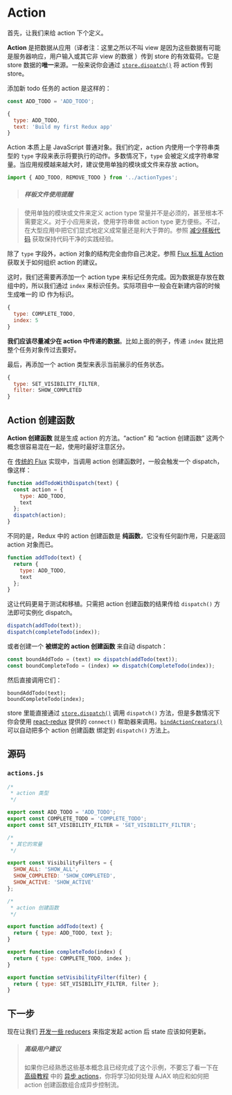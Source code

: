 # Action

首先，让我们来给 action 下个定义。

**Action** 是把数据从应用（译者注：这里之所以不叫 view 是因为这些数据有可能是服务器响应，用户输入或其它非 view 的数据 ）传到 store 的有效载荷。它是 store 数据的**唯一**来源。一般来说你会通过 [`store.dispatch()`](../api/Store.md#dispatch) 将 action 传到 store。

添加新 todo 任务的 action 是这样的：

```js
const ADD_TODO = 'ADD_TODO';
```

```js
{
  type: ADD_TODO,
  text: 'Build my first Redux app'
}
```

Action 本质上是 JavaScript 普通对象。我们约定，action 内使用一个字符串类型的 `type` 字段来表示将要执行的动作。多数情况下，`type` 会被定义成字符串常量。当应用规模越来越大时，建议使用单独的模块或文件来存放 action。

```js
import { ADD_TODO, REMOVE_TODO } from '../actionTypes';
```

>##### 样板文件使用提醒

>使用单独的模块或文件来定义 action type 常量并不是必须的，甚至根本不需要定义。对于小应用来说，使用字符串做 action type 更方便些。不过，在大型应用中把它们显式地定义成常量还是利大于弊的。参照 [减少样板代码](../recipes/ReducingBoilerplate.md) 获取保持代码干净的实践经验。

除了 `type` 字段外，action 对象的结构完全由你自己决定。参照 [Flux 标准 Action](https://github.com/acdlite/flux-standard-action) 获取关于如何组织 action 的建议。

这时，我们还需要再添加一个 action type 来标记任务完成。因为数据是存放在数组中的，所以我们通过 `index` 来标识任务。实际项目中一般会在新建内容的时候生成唯一的 ID 作为标识。

```js
{
  type: COMPLETE_TODO,
  index: 5
}
```

**我们应该尽量减少在 action 中传递的数据**。比如上面的例子，传递 `index` 就比把整个任务对象传过去要好。

最后，再添加一个 action 类型来表示当前展示的任务状态。

```js
{
  type: SET_VISIBILITY_FILTER,
  filter: SHOW_COMPLETED
}
```

## Action 创建函数

**Action 创建函数** 就是生成 action 的方法。“action” 和 “action 创建函数” 这两个概念很容易混在一起，使用时最好注意区分。

在 [传统的 Flux](http://facebook.github.io/flux) 实现中，当调用 action 创建函数时，一般会触发一个 dispatch，像这样：

```js
function addTodoWithDispatch(text) {
  const action = {
    type: ADD_TODO,
    text
  };
  dispatch(action);
}
```

不同的是，Redux 中的 action 创建函数是 **纯函数**，它没有任何副作用，只是返回 action 对象而已。

```js
function addTodo(text) {
  return {
    type: ADD_TODO,
    text
  };
}
```

这让代码更易于测试和移植。只需把 action 创建函数的结果传给 `dispatch()` 方法即可实例化 dispatch。

```js
dispatch(addTodo(text));
dispatch(completeTodo(index));
```

或者创建一个 **被绑定的 action 创建函数** 来自动 dispatch：

```js
const boundAddTodo = (text) => dispatch(addTodo(text));
const boundCompleteTodo = (index) => dispatch(CompleteTodo(index));
```

然后直接调用它们：

```
boundAddTodo(text);
boundCompleteTodo(index);
```

store 里能直接通过 [`store.dispatch()`](../api/Store.md#dispatch) 调用 `dispatch()` 方法，但是多数情况下你会使用 [react-redux](http://github.com/gaearon/react-redux) 提供的 `connect()` 帮助器来调用。[`bindActionCreators()`](../api/bindActionCreators.md) 可以自动把多个 action 创建函数 绑定到 `dispatch()` 方法上。

## 源码

### `actions.js`

```js
/*
 * action 类型
 */

export const ADD_TODO = 'ADD_TODO';
export const COMPLETE_TODO = 'COMPLETE_TODO';
export const SET_VISIBILITY_FILTER = 'SET_VISIBILITY_FILTER';

/*
 * 其它的常量
 */

export const VisibilityFilters = {
  SHOW_ALL: 'SHOW_ALL',
  SHOW_COMPLETED: 'SHOW_COMPLETED',
  SHOW_ACTIVE: 'SHOW_ACTIVE'
};

/*
 * action 创建函数
 */

export function addTodo(text) {
  return { type: ADD_TODO, text };
}

export function completeTodo(index) {
  return { type: COMPLETE_TODO, index };
}

export function setVisibilityFilter(filter) {
  return { type: SET_VISIBILITY_FILTER, filter };
}
```

## 下一步

现在让我们 [开发一些 reducers](Reducers.md) 来指定发起 action 后 state 应该如何更新。

>##### 高级用户建议
>如果你已经熟悉这些基本概念且已经完成了这个示例，不要忘了看一下在 [高级教程](../advanced/README.md) 中的 [异步 actions](../advanced/AsyncActions.md)，你将学习如何处理 AJAX 响应和如何把 action 创建函数组合成异步控制流。
